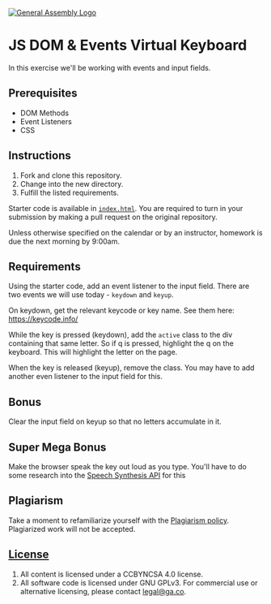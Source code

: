 [![General Assembly Logo](https://camo.githubusercontent.com/1a91b05b8f4d44b5bbfb83abac2b0996d8e26c92/687474703a2f2f692e696d6775722e636f6d2f6b6538555354712e706e67)](https://generalassemb.ly/education/web-development-immersive)

# JS DOM & Events Virtual Keyboard

In this exercise we'll be working with events and input fields.

## Prerequisites

- DOM Methods
- Event Listeners
- CSS

## Instructions

1. Fork and clone this repository.
1. Change into the new directory.
1. Fulfill the listed requirements.

Starter code is available in [`index.html`](index.html). You are required to
turn in your submission by making a pull request on the original repository.

Unless otherwise specified on the calendar or by an instructor, homework is due
the next morning by 9:00am.

## Requirements

Using the starter code, add an event listener to the input field. There are two
events we will use today - `keydown` and `keyup`.

On keydown, get the relevant keycode or key name. See them here:
https://keycode.info/

While the key is pressed (keydown), add the `active` class to the div containing
that same letter. So if q is pressed, highlight the q on the keyboard. This will
highlight the letter on the page.

When the key is released (keyup), remove the class. You may have to add another
even listener to the input field for this.

## Bonus

Clear the input field on keyup so that no letters accumulate in it.

## Super Mega Bonus

Make the browser speak the key out loud as you type. You'll have to do some
research into the
[Speech Synthesis API](https://developer.mozilla.org/en-US/docs/Web/API/SpeechSynthesisUtterance)
for this

## Plagiarism

Take a moment to refamiliarize yourself with the
[Plagiarism policy](https://git.generalassemb.ly/DC-WDI/Administrative/blob/master/plagiarism.md).
Plagiarized work will not be accepted.

## [License](LICENSE)

1.  All content is licensed under a CC­BY­NC­SA 4.0 license.
1.  All software code is licensed under GNU GPLv3. For commercial use or
    alternative licensing, please contact legal@ga.co.

